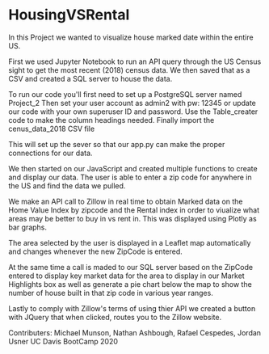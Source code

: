 # HousingVSRental 
In this Project we wanted to visualize house marked date within the entire US.

First we used Jupyter Notebook to run an API query through the US Census sight to get the most recent (2018) census data.
We then saved that as a CSV and created a SQL server to house the data. 

To run our code you'll first need to set up a PostgreSQL server named Project_2
Then set your user account as admin2 with pw: 12345 or update our code with your own superuser ID and password. 
Use the Table_creater code to make the column headings needed.
Finally import the cenus_data_2018 CSV file

This will set up the sever so that our app.py can make the proper connections for our data.

We then started on our JavaScript and created multiple functions to create and display our data.
The user is able to enter a zip code for anywhere in the US and find the data we pulled.

We make an API call to Zillow in real time to obtain Marked data on the Home Value Index by zipcode and the Rental index in order to viualize what areas may be better to buy in vs rent in. This was displayed using Plotly as bar graphs. 

The area selected by the user is displayed in a Leaflet map automatically and changes whenever the new ZipCode is entered.

At the same time a call is maded to our SQL server based on the ZipCode entered to display key market data for the area to display in our Market Highlights box as well as generate a pie chart below the map to show the number of house built in that zip code in various year ranges. 

Lastly to comply with Zillow's terms of using thier API we created a button with JQuery that when clicked, routes you to the Zillow website. 

Contributers: Michael Munson, Nathan Ashbough, Rafael Cespedes, Jordan Usner
UC Davis BootCamp 2020
